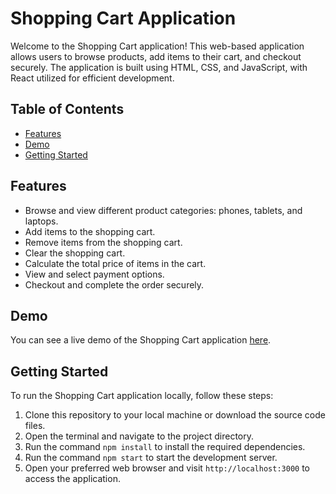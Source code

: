 # Shopping Cart Application

Welcome to the Shopping Cart application! This web-based application allows users to browse products, add items to their cart, and checkout securely. The application is built using HTML, CSS, and JavaScript, with React utilized for efficient development.

## Table of Contents

- [Features](#features)
- [Demo](#demo)
- [Getting Started](#getting-started)

## Features

- Browse and view different product categories: phones, tablets, and laptops.
- Add items to the shopping cart.
- Remove items from the shopping cart.
- Clear the shopping cart.
- Calculate the total price of items in the cart.
- View and select payment options.
- Checkout and complete the order securely.

## Demo

You can see a live demo of the Shopping Cart application [here](link-to-demo-if-available).

## Getting Started

To run the Shopping Cart application locally, follow these steps:

1. Clone this repository to your local machine or download the source code files.
2. Open the terminal and navigate to the project directory.
3. Run the command `npm install` to install the required dependencies.
4. Run the command `npm start` to start the development server.
5. Open your preferred web browser and visit `http://localhost:3000` to access the application.